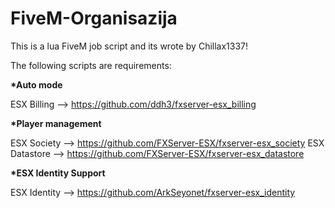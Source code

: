 # FiveM-Organisazija
This is a lua FiveM job script and its wrote by Chillax1337!

The following scripts are requirements:

<b>*Auto mode</b>

ESX Billing --> https://github.com/ddh3/fxserver-esx_billing

<b>*Player management</b>

ESX Society --> https://github.com/FXServer-ESX/fxserver-esx_society
ESX Datastore --> https://github.com/FXServer-ESX/fxserver-esx_datastore

<b>*ESX Identity Support</b>

ESX Identity --> https://github.com/ArkSeyonet/fxserver-esx_identity
